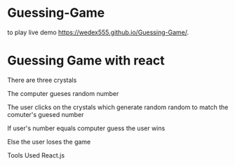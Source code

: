 # Guessing-Game
to play live demo https://wedex555.github.io/Guessing-Game/. <br>
# Guessing Game with react <br>
There are three crystals 

The computer gueses random number

The user clicks on the crystals which generate random random to match the comuter's guesed number

If user's number equals computer guess the user wins

Else the user loses the game

Tools Used
React.js
